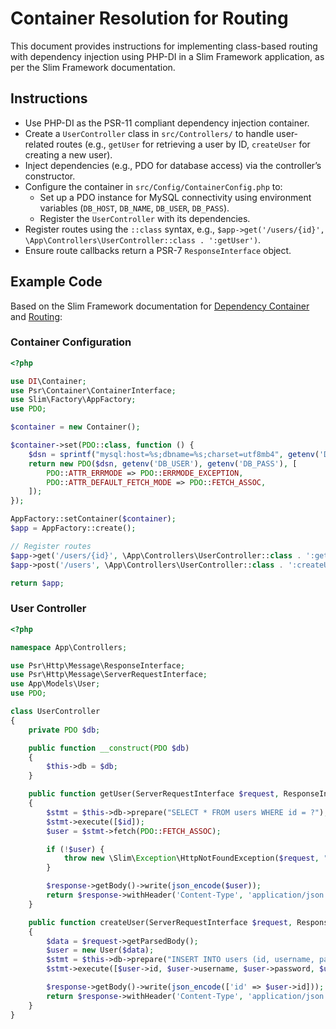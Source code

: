 # Container Resolution for Routing

This document provides instructions for implementing class-based routing with dependency injection using PHP-DI in a Slim Framework application, as per the Slim Framework documentation.

## Instructions

- Use PHP-DI as the PSR-11 compliant dependency injection container.
- Create a `UserController` class in `src/Controllers/` to handle user-related routes (e.g., `getUser` for retrieving a user by ID, `createUser` for creating a new user).
- Inject dependencies (e.g., PDO for database access) via the controller’s constructor.
- Configure the container in `src/Config/ContainerConfig.php` to:
  - Set up a PDO instance for MySQL connectivity using environment variables (`DB_HOST`, `DB_NAME`, `DB_USER`, `DB_PASS`).
  - Register the `UserController` with its dependencies.
- Register routes using the `::class` syntax, e.g., `$app->get('/users/{id}', \App\Controllers\UserController::class . ':getUser')`.
- Ensure route callbacks return a PSR-7 `ResponseInterface` object.

## Example Code

Based on the Slim Framework documentation for [Dependency Container](#/docs/v4/concepts/di.html) and [Routing](#/docs/v4/objects/routing.html):

### Container Configuration
```php
<?php

use DI\Container;
use Psr\Container\ContainerInterface;
use Slim\Factory\AppFactory;
use PDO;

$container = new Container();

$container->set(PDO::class, function () {
    $dsn = sprintf("mysql:host=%s;dbname=%s;charset=utf8mb4", getenv('DB_HOST'), getenv('DB_NAME'));
    return new PDO($dsn, getenv('DB_USER'), getenv('DB_PASS'), [
        PDO::ATTR_ERRMODE => PDO::ERRMODE_EXCEPTION,
        PDO::ATTR_DEFAULT_FETCH_MODE => PDO::FETCH_ASSOC,
    ]);
});

AppFactory::setContainer($container);
$app = AppFactory::create();

// Register routes
$app->get('/users/{id}', \App\Controllers\UserController::class . ':getUser');
$app->post('/users', \App\Controllers\UserController::class . ':createUser');

return $app;
```

### User Controller
```php
<?php

namespace App\Controllers;

use Psr\Http\Message\ResponseInterface;
use Psr\Http\Message\ServerRequestInterface;
use App\Models\User;
use PDO;

class UserController
{
    private PDO $db;

    public function __construct(PDO $db)
    {
        $this->db = $db;
    }

    public function getUser(ServerRequestInterface $request, ResponseInterface $response, string $id): ResponseInterface
    {
        $stmt = $this->db->prepare("SELECT * FROM users WHERE id = ?");
        $stmt->execute([$id]);
        $user = $stmt->fetch(PDO::FETCH_ASSOC);

        if (!$user) {
            throw new \Slim\Exception\HttpNotFoundException($request, "User not found");
        }

        $response->getBody()->write(json_encode($user));
        return $response->withHeader('Content-Type', 'application/json');
    }

    public function createUser(ServerRequestInterface $request, ResponseInterface $response): ResponseInterface
    {
        $data = $request->getParsedBody();
        $user = new User($data);
        $stmt = $this->db->prepare("INSERT INTO users (id, username, password, email) VALUES (?, ?, ?, ?)");
        $stmt->execute([$user->id, $user->username, $user->password, $user->email]);

        $response->getBody()->write(json_encode(['id' => $user->id]));
        return $response->withHeader('Content-Type', 'application/json')->withStatus(201);
    }
}
```